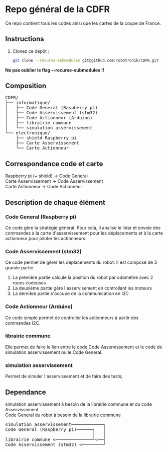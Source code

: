 # Repo général de la CDFR

Ce repo contient tous les codes ainsi que les cartes de la coupe de France.

## Instructions

1. Clonez ce dépôt :
   ```bash
   git clone --recurse-submodules git@github.com:robotronik/CDFR.git
   ```

**Ne pas oublier le flag --recurse-submodules !!**


## Composition

<pre>
CDFR/
├── informatique/
│   ├── Code General (Raspberry pi)
│   ├── Code Asservissement (stm32)
│   ├── Code Actionneur (Arduino)
│   ├── librairie commune
│   └── simulation asservissement
└── electronique/
    ├── shield Raspberry pi
    ├── Carte Asservissement
    └── Carte Actionneur
</pre>


## Correspondance code et carte

Raspberry pi (+ shield) -> Code General  
Carte Asservissement -> Code Asservissement  
Carte Actionneur -> Code Actionneur   

## Description de chaque élément

### Code General (Raspberry pi)

Ce code gère la stratégie général. Pour cela, il analise le lidar et envoie des commandes à la carte d'asservissement pour les déplacements et à la carte actionneur pour piloter les actionneurs. 

### Code Asservissement (stm32)

Ce code permet de gérer les déplacements du robot. Il est composé de 3 grande partie.  
1. La première partie calcule la position du robot par odométire avec 2 roues codeuses
2. La deuxième partie gère l'asservisement en controllant les moteurs
3. La dernière partie s'occupe de la communication en I2C

### Code Actionneur (Arduino)

Ce code simple permet de controller les actionneurs à partir des commandes I2C.

### librairie commune

Elle permet de faire le lien entre le code Code Asservissement et le code de simulation asservissement ou le Code General.

### simulation asservissement

Permet de simuler l'asservissement et de faire des tests;

## Dependance

simulation asservissement à besoin de la librairie commune et du code Asservissement  
Code General du robot à besoin de la librairie commune

<pre>
simulation asservissement────────────┐
Code General (Raspberry pi)──────┐   │
                                 │   │
librairie commune <──────────────┘<──┤
Code Asservissement (stm32) <────────┘

</pre>

